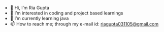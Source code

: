 - 👋 Hi, I’m Ria Gupta
- 👀 I’m interested in coding and project based learnings
- 🌱 I’m currently learning java
- 📫 How to reach me; through my e-mail id: riagupta031105@gmail.com

<!---
riagupta05/riagupta05 is a ✨ special ✨ repository because its `README.md` (this file) appears on your GitHub profile.
You can click the Preview link to take a look at your changes.
--->
